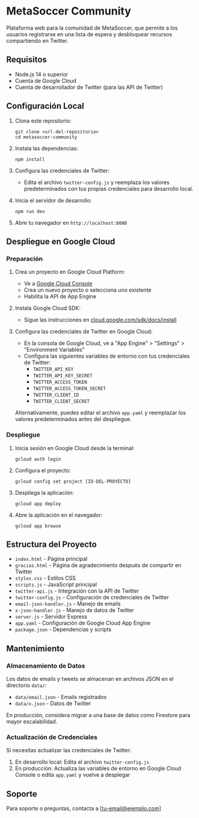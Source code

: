 # MetaSoccer Community

Plataforma web para la comunidad de MetaSoccer, que permite a los usuarios registrarse en una lista de espera y desbloquear recursos compartiendo en Twitter.

## Requisitos

- Node.js 14 o superior
- Cuenta de Google Cloud
- Cuenta de desarrollador de Twitter (para las API de Twitter)

## Configuración Local

1. Clona este repositorio:

   ```
   git clone <url-del-repositorio>
   cd metasoccer-community
   ```

2. Instala las dependencias:

   ```
   npm install
   ```

3. Configura las credenciales de Twitter:

   - Edita el archivo `twitter-config.js` y reemplaza los valores predeterminados con tus propias credenciales para desarrollo local.

4. Inicia el servidor de desarrollo:

   ```
   npm run dev
   ```

5. Abre tu navegador en `http://localhost:8080`

## Despliegue en Google Cloud

### Preparación

1. Crea un proyecto en Google Cloud Platform:

   - Ve a [Google Cloud Console](https://console.cloud.google.com/)
   - Crea un nuevo proyecto o selecciona uno existente
   - Habilita la API de App Engine

2. Instala Google Cloud SDK:

   - Sigue las instrucciones en [cloud.google.com/sdk/docs/install](https://cloud.google.com/sdk/docs/install)

3. Configura las credenciales de Twitter en Google Cloud:

   - En la consola de Google Cloud, ve a "App Engine" > "Settings" > "Environment Variables"
   - Configura las siguientes variables de entorno con tus credenciales de Twitter:
     - `TWITTER_API_KEY`
     - `TWITTER_API_KEY_SECRET`
     - `TWITTER_ACCESS_TOKEN`
     - `TWITTER_ACCESS_TOKEN_SECRET`
     - `TWITTER_CLIENT_ID`
     - `TWITTER_CLIENT_SECRET`

   Alternativamente, puedes editar el archivo `app.yaml` y reemplazar los valores predeterminados antes del despliegue.

### Despliegue

1. Inicia sesión en Google Cloud desde la terminal:

   ```
   gcloud auth login
   ```

2. Configura el proyecto:

   ```
   gcloud config set project [ID-DEL-PROYECTO]
   ```

3. Despliega la aplicación:

   ```
   gcloud app deploy
   ```

4. Abre la aplicación en el navegador:
   ```
   gcloud app browse
   ```

## Estructura del Proyecto

- `index.html` - Página principal
- `gracias.html` - Página de agradecimiento después de compartir en Twitter
- `styles.css` - Estilos CSS
- `scripts.js` - JavaScript principal
- `twitter-api.js` - Integración con la API de Twitter
- `twitter-config.js` - Configuración de credenciales de Twitter
- `email-json-handler.js` - Manejo de emails
- `x-json-handler.js` - Manejo de datos de Twitter
- `server.js` - Servidor Express
- `app.yaml` - Configuración de Google Cloud App Engine
- `package.json` - Dependencias y scripts

## Mantenimiento

### Almacenamiento de Datos

Los datos de emails y tweets se almacenan en archivos JSON en el directorio `data/`:

- `data/email.json` - Emails registrados
- `data/x.json` - Datos de Twitter

En producción, considera migrar a una base de datos como Firestore para mayor escalabilidad.

### Actualización de Credenciales

Si necesitas actualizar las credenciales de Twitter:

1. En desarrollo local: Edita el archivo `twitter-config.js`
2. En producción: Actualiza las variables de entorno en Google Cloud Console o edita `app.yaml` y vuelve a desplegar

## Soporte

Para soporte o preguntas, contacta a [tu-email@ejemplo.com]
